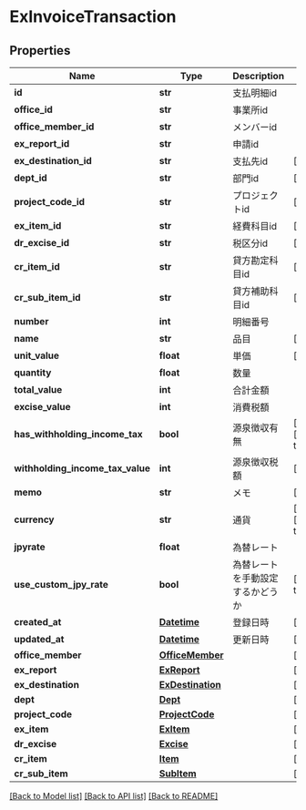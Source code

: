 # ExInvoiceTransaction

## Properties
Name | Type | Description | Notes
------------ | ------------- | ------------- | -------------
**id** | **str** | 支払明細id | 
**office_id** | **str** | 事業所id | 
**office_member_id** | **str** | メンバーid | 
**ex_report_id** | **str** | 申請id | 
**ex_destination_id** | **str** | 支払先id | [optional] 
**dept_id** | **str** | 部門id | [optional] 
**project_code_id** | **str** | プロジェクトid | [optional] 
**ex_item_id** | **str** | 経費科目id | [optional] 
**dr_excise_id** | **str** | 税区分id | [optional] 
**cr_item_id** | **str** | 貸方勘定科目id | [optional] 
**cr_sub_item_id** | **str** | 貸方補助科目id | [optional] 
**number** | **int** | 明細番号 | 
**name** | **str** | 品目 | [optional] 
**unit_value** | **float** | 単価 | [optional] 
**quantity** | **float** | 数量 | 
**total_value** | **int** | 合計金額 | 
**excise_value** | **int** | 消費税額 | 
**has_withholding_income_tax** | **bool** | 源泉徴収有無 | [optional] [default to False]
**withholding_income_tax_value** | **int** | 源泉徴収税額 | [optional] 
**memo** | **str** | メモ | [optional] 
**currency** | **str** | 通貨 | [optional] [default to 'JPY']
**jpyrate** | **float** | 為替レート | 
**use_custom_jpy_rate** | **bool** | 為替レートを手動設定するかどうか | [default to False]
**created_at** | [**Datetime**](Datetime.md) | 登録日時 | [optional] 
**updated_at** | [**Datetime**](Datetime.md) | 更新日時 | [optional] 
**office_member** | [**OfficeMember**](OfficeMember.md) |  | [optional] 
**ex_report** | [**ExReport**](ExReport.md) |  | [optional] 
**ex_destination** | [**ExDestination**](ExDestination.md) |  | [optional] 
**dept** | [**Dept**](Dept.md) |  | [optional] 
**project_code** | [**ProjectCode**](ProjectCode.md) |  | [optional] 
**ex_item** | [**ExItem**](ExItem.md) |  | [optional] 
**dr_excise** | [**Excise**](Excise.md) |  | [optional] 
**cr_item** | [**Item**](Item.md) |  | [optional] 
**cr_sub_item** | [**SubItem**](SubItem.md) |  | [optional] 

[[Back to Model list]](../README.md#documentation-for-models) [[Back to API list]](../README.md#documentation-for-api-endpoints) [[Back to README]](../README.md)


